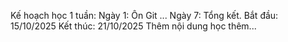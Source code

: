 Kế hoạch học 1 tuần:
Ngày 1: Ôn Git
...
Ngày 7: Tổng kết.
Bắt đầu: 15/10/2025
Kết thúc: 21/10/2025
Thêm nội dung học thêm...
